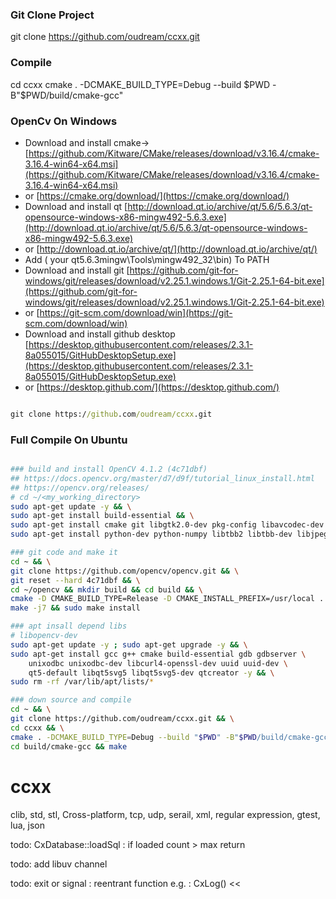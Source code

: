 
### Git Clone Project 
git clone https://github.com/oudream/ccxx.git

### 
### Compile
cd ccxx
cmake . -DCMAKE_BUILD_TYPE=Debug --build $PWD -B"$PWD/build/cmake-gcc"

### OpenCv On Windows
- Download and install cmake-> [https://github.com/Kitware/CMake/releases/download/v3.16.4/cmake-3.16.4-win64-x64.msi](https://github.com/Kitware/CMake/releases/download/v3.16.4/cmake-3.16.4-win64-x64.msi)
- or [https://cmake.org/download/](https://cmake.org/download/)
- Download and install qt [http://download.qt.io/archive/qt/5.6/5.6.3/qt-opensource-windows-x86-mingw492-5.6.3.exe](http://download.qt.io/archive/qt/5.6/5.6.3/qt-opensource-windows-x86-mingw492-5.6.3.exe)
- or [http://download.qt.io/archive/qt/](http://download.qt.io/archive/qt/)
- Add ( your qt5.6.3mingw\Tools\mingw492_32\bin) To PATH
- Download and install git [https://github.com/git-for-windows/git/releases/download/v2.25.1.windows.1/Git-2.25.1-64-bit.exe](https://github.com/git-for-windows/git/releases/download/v2.25.1.windows.1/Git-2.25.1-64-bit.exe)
- or [https://git-scm.com/download/win](https://git-scm.com/download/win) 
- Download and install github desktop [https://desktop.githubusercontent.com/releases/2.3.1-8a055015/GitHubDesktopSetup.exe](https://desktop.githubusercontent.com/releases/2.3.1-8a055015/GitHubDesktopSetup.exe)
- or [https://desktop.github.com/](https://desktop.github.com/)
```cmd

git clone https://github.com/oudream/ccxx.git


```

### Full Compile On Ubuntu
```bash

### build and install OpenCV 4.1.2 (4c71dbf)
## https://docs.opencv.org/master/d7/d9f/tutorial_linux_install.html
## https://opencv.org/releases/
# cd ~/<my_working_directory>
sudo apt-get update -y && \
sudo apt-get install build-essential && \
sudo apt-get install cmake git libgtk2.0-dev pkg-config libavcodec-dev libavformat-dev libswscale-dev && \
sudo apt-get install python-dev python-numpy libtbb2 libtbb-dev libjpeg-dev libpng-dev libtiff-dev libjasper-dev libdc1394-22-dev 

### git code and make it
cd ~ && \
git clone https://github.com/opencv/opencv.git && \
git reset --hard 4c71dbf && \
cd ~/opencv && mkdir build && cd build && \
cmake -D CMAKE_BUILD_TYPE=Release -D CMAKE_INSTALL_PREFIX=/usr/local .. && \
make -j7 && sudo make install

### apt insall depend libs
# libopencv-dev
sudo apt-get update -y ; sudo apt-get upgrade -y && \
sudo apt-get install gcc g++ cmake build-essential gdb gdbserver \
    unixodbc unixodbc-dev libcurl4-openssl-dev uuid uuid-dev \
    qt5-default libqt5svg5 libqt5svg5-dev qtcreator -y && \
sudo rm -rf /var/lib/apt/lists/*

### down source and compile
cd ~ && \
git clone https://github.com/oudream/ccxx.git && \
cd ccxx && \
cmake . -DCMAKE_BUILD_TYPE=Debug --build "$PWD" -B"$PWD/build/cmake-gcc" && \
cd build/cmake-gcc && make


```

# ccxx
clib, std, stl, Cross-platform, tcp, udp, serail, xml, regular expression, gtest, lua, json

todo:
CxDatabase::loadSql : if loaded count > max return

todo:
add libuv channel

todo:
exit or signal : reentrant function
e.g. : CxLog() <<

